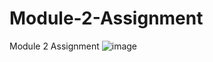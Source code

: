 # Module-2-Assignment
Module 2 Assignment
![image](https://user-images.githubusercontent.com/94953744/153805835-5e192991-c6bd-4d8b-82fe-1cbe39798b3f.png)
